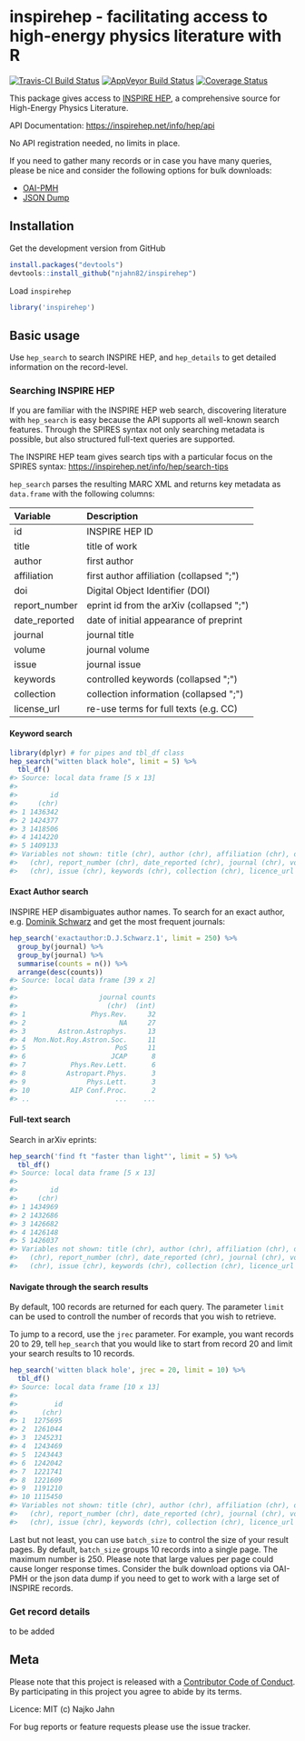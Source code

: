 
# inspirehep - facilitating access to high-energy physics literature with R



[![Travis-CI Build Status](https://travis-ci.org/njahn82/inspirehep.svg?branch=master)](https://travis-ci.org/njahn82/inspirehep)
[![AppVeyor Build Status](https://ci.appveyor.com/api/projects/status/github/njahn82/inspirehep?branch=master&svg=true)](https://ci.appveyor.com/project/njahn82/inspirehep)
[![Coverage Status](https://img.shields.io/codecov/c/github/njahn82/inspirehep/master.svg)](https://codecov.io/github/njahn82/inspirehep?branch=master)

This package gives access to [INSPIRE HEP](https://inspirehep.net/), a 
comprehensive source for High-Energy Physics Literature. 

API Documentation: <https://inspirehep.net/info/hep/api>

No API registration needed, no limits in place.

If you need to gather many records or in case you have many queries, please be
nice and consider the following options for bulk downloads:

- [OAI-PMH](https://inspirehep.net/oai2d?verb=Identify)
- [JSON Dump](https://inspirehep.net/hep_records.json.gz)


## Installation

Get the development version from GitHub


```r
install.packages("devtools")
devtools::install_github("njahn82/inspirehep")
```

Load `inspirehep`


```r
library('inspirehep')
```

## Basic usage

Use  `hep_search` to search INSPIRE HEP, and `hep_details` to get detailed
information on the record-level.

### Searching INSPIRE HEP

If you are familiar with the INSPIRE HEP web search, discovering literature
with `hep_search` is easy because the API supports all well-known search
features. Through the SPIRES syntax not only searching metadata is possible,
but also structured full-text queries are supported.

The INSPIRE HEP team gives search tips with a particular focus on the SPIRES
syntax: <https://inspirehep.net/info/hep/search-tips>

`hep_search` parses the resulting MARC XML and returns key metadata as 
`data.frame` with the following columns:


| Variable        | Description
|:----------------|:-----------------------------------------|
|id               |INSPIRE HEP ID                            |
|title            |title of work                             |
|author           |first author                              |
|affiliation      |first author affiliation (collapsed ";")  |
|doi              |Digital Object Identifier (DOI)           |
|report_number    |eprint id from the arXiv (collapsed ";")  |
|date_reported    |date of initial appearance of preprint    |
|journal          |journal title                             |
|volume           |journal volume                            |
|issue            |journal issue                             |
|keywords         |controlled keywords (collapsed ";")       |
|collection       |collection information (collapsed ";")    |
|license_url      |re-use terms for full texts (e.g. CC)     |


#### Keyword search


```r
library(dplyr) # for pipes and tbl_df class
hep_search("witten black hole", limit = 5) %>%
  tbl_df()
#> Source: local data frame [5 x 13]
#> 
#>        id
#>     (chr)
#> 1 1436342
#> 2 1424377
#> 3 1418506
#> 4 1414220
#> 5 1409133
#> Variables not shown: title (chr), author (chr), affiliation (chr), doi
#>   (chr), report_number (chr), date_reported (chr), journal (chr), volume
#>   (chr), issue (chr), keywords (chr), collection (chr), licence_url (chr)
```

#### Exact Author search

INSPIRE HEP disambiguates author names. To search for an exact author, e.g.
[Dominik Schwarz](http://inspirehep.net/author/profile/D.J.Schwarz.1) and get
the most frequent journals:


```r
hep_search('exactauthor:D.J.Schwarz.1', limit = 250) %>%
  group_by(journal) %>% 
  group_by(journal) %>% 
  summarise(counts = n()) %>% 
  arrange(desc(counts))
#> Source: local data frame [39 x 2]
#> 
#>                    journal counts
#>                      (chr)  (int)
#> 1                Phys.Rev.     32
#> 2                       NA     27
#> 3        Astron.Astrophys.     13
#> 4  Mon.Not.Roy.Astron.Soc.     11
#> 5                      PoS     11
#> 6                     JCAP      8
#> 7           Phys.Rev.Lett.      6
#> 8          Astropart.Phys.      3
#> 9               Phys.Lett.      3
#> 10          AIP Conf.Proc.      2
#> ..                     ...    ...
```

#### Full-text search

Search in arXiv eprints:


```r
hep_search('find ft "faster than light"', limit = 5) %>%
  tbl_df()
#> Source: local data frame [5 x 13]
#> 
#>        id
#>     (chr)
#> 1 1434969
#> 2 1432686
#> 3 1426682
#> 4 1426148
#> 5 1426037
#> Variables not shown: title (chr), author (chr), affiliation (chr), doi
#>   (chr), report_number (chr), date_reported (chr), journal (chr), volume
#>   (chr), issue (chr), keywords (chr), collection (chr), licence_url (chr)
```

#### Navigate through the search results

By default, 100 records are returned for each query. The parameter `limit` can
be used to controll the number of records that you wish to retrieve.

To jump to a record, use the `jrec` parameter. For example, you want records 20 
to 29, tell `hep_search` that you would like to start from record 20 and limit 
your search results to 10 records.


```r
hep_search('witten black hole', jrec = 20, limit = 10) %>%
  tbl_df()
#> Source: local data frame [10 x 13]
#> 
#>         id
#>      (chr)
#> 1  1275695
#> 2  1261044
#> 3  1245231
#> 4  1243469
#> 5  1243443
#> 6  1242042
#> 7  1221741
#> 8  1221609
#> 9  1191210
#> 10 1115450
#> Variables not shown: title (chr), author (chr), affiliation (chr), doi
#>   (chr), report_number (chr), date_reported (chr), journal (chr), volume
#>   (chr), issue (chr), keywords (chr), collection (chr), licence_url (chr)
```

Last but not least, you can use `batch_size` to control the size of your
result pages. By default, `batch_size` groups 10 records into a single page.
The maximum number is 250. Please note that large values per page could cause
longer response times. Consider the bulk download options via OAI-PMH or the
json data dump if you need to get to work with a large set of INSPIRE records.

### Get record details

to be added

## Meta

Please note that this project is released with a [Contributor Code of Conduct](CONDUCT.md). By participating in this project you agree to abide by its terms.

Licence: MIT (c) Najko Jahn

For bug reports or feature requests please use the issue tracker.

